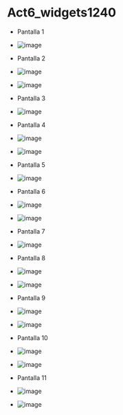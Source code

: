 # Act6_widgets1240

- Pantalla 1
- ![image](https://github.com/user-attachments/assets/6c387c6a-dd29-4a9f-811b-de834fbadd0d)

- Pantalla 2
- ![image](https://github.com/user-attachments/assets/36ecde6b-c5db-42a8-8cd5-68f12dc625b8)
- ![image](https://github.com/user-attachments/assets/8b6c48ab-087b-4d60-8d10-5b27df697966)

- Pantalla 3
- ![image](https://github.com/user-attachments/assets/b732181b-5958-4782-9cd1-c1c142439cbc)

- Pantalla 4
- ![image](https://github.com/user-attachments/assets/85cb06a8-4b93-4829-b8ab-65c2cb2a5d53)
- ![image](https://github.com/user-attachments/assets/6f886e38-b811-4c5a-aba5-b8a33f3d952b)

- Pantalla 5
- ![image](https://github.com/user-attachments/assets/456142da-c2fc-4470-b449-7102c40d9278)

- Pantalla 6
- ![image](https://github.com/user-attachments/assets/ef65aeb5-b549-446b-a115-052089c6c6a2)
- ![image](https://github.com/user-attachments/assets/e1df12a9-8b9d-4c13-b19c-316fdd38ac18)

- Pantalla 7
- ![image](https://github.com/user-attachments/assets/a865f9eb-a26a-4070-b205-819ddf40073d)

- Pantalla 8
- ![image](https://github.com/user-attachments/assets/a5b298ff-8d96-4b45-9a2e-24717f45a7ee)
- ![image](https://github.com/user-attachments/assets/9be058c1-2e2d-464e-9ae2-f9523597317a)

- Pantalla 9
- ![image](https://github.com/user-attachments/assets/aadc4002-a87e-4741-a2ad-0279010e3acc)
- ![image](https://github.com/user-attachments/assets/282284f9-329c-4e0b-9e88-9b0146b32fc0)

- Pantalla 10
- ![image](https://github.com/user-attachments/assets/7f557a8f-74a1-4b4b-ac56-2a8b99ef75c9)
- ![image](https://github.com/user-attachments/assets/9ae52ce4-8efb-48a4-8f98-2c7dc3e8a98a)

- Pantalla 11
- ![image](https://github.com/user-attachments/assets/5b07f5d3-2843-400d-98ac-bf09e0f98225)
- ![image](https://github.com/user-attachments/assets/d49c13e4-ebf1-48d6-be6a-da066aa4bcb3)
















